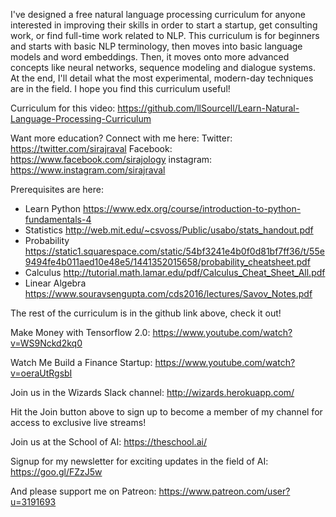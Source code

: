 I've designed a free natural language processing curriculum for anyone interested in improving their skills in order to start a startup, get consulting work, or find full-time work related to NLP. This curriculum is for beginners and starts with basic NLP terminology, then moves into basic language models and word embeddings. Then, it moves onto more advanced concepts like neural networks, sequence modeling and dialogue systems. At the end, I'll detail what the most experimental, modern-day techniques are in the field. I hope you find this curriculum useful! 

Curriculum for this video: 
https://github.com/llSourcell/Learn-Natural-Language-Processing-Curriculum

Want more education? Connect with me here:
Twitter: https://twitter.com/sirajraval
Facebook: https://www.facebook.com/sirajology
instagram: https://www.instagram.com/sirajraval

Prerequisites are here: 

- Learn Python 
https://www.edx.org/course/introduction-to-python-fundamentals-4
- Statistics http://web.mit.edu/~csvoss/Public/usabo/stats_handout.pdf 
- Probability https://static1.squarespace.com/static/54bf3241e4b0f0d81bf7ff36/t/55e9494fe4b011aed10e48e5/1441352015658/probability_cheatsheet.pdf 
- Calculus http://tutorial.math.lamar.edu/pdf/Calculus_Cheat_Sheet_All.pdf 
- Linear Algebra https://www.souravsengupta.com/cds2016/lectures/Savov_Notes.pdf



The rest of the curriculum is in the github link above, check it out! 

Make Money with Tensorflow 2.0:
https://www.youtube.com/watch?v=WS9Nckd2kq0

Watch Me Build a Finance Startup: 
https://www.youtube.com/watch?v=oeraUtRgsbI

Join us in the Wizards Slack channel:
http://wizards.herokuapp.com/

Hit the Join button above to sign up to become a member of my channel for access to exclusive live streams!

Join us at the School of AI:
https://theschool.ai/

Signup for my newsletter for exciting updates in the field of AI:
https://goo.gl/FZzJ5w

And please support me on Patreon:
https://www.patreon.com/user?u=3191693